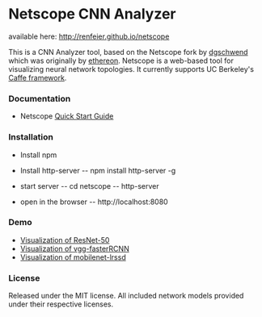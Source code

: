 # Netscope CNN Analyzer

available here: http://renfeier.github.io/netscope 

This is a CNN Analyzer tool, based on the Netscope fork by [dgschwend](https://github.com/dgschwend) which was originally by [ethereon](https://github.com/ethereon).
Netscope is a web-based tool for visualizing neural network topologies. It currently supports UC Berkeley's [Caffe framework](https://github.com/bvlc/caffe).

### Documentation
- Netscope [Quick Start Guide](http://renfeier.github.io/netscope/quickstart.html)

### Installation
- Install npm
- Install http-server
-- npm install http-server -g

- start server 
-- cd netscope
-- http-server

- open in the browser
-- http://localhost:8080

### Demo
- [Visualization of ResNet-50](http://renfeier.github.io/netscope/#/preset/resnet-50)
- [Visualization of vgg-fasterRCNN](https://renfeier.github.io//netscope/#/preset/fasterRCNN_VGG)
- [Visualization of mobilenet-lrssd](http://renfeier.github.io/netscope/#/preset/mobilenetV21.0-lrssd.prototxt)

### License

Released under the MIT license.
All included network models provided under their respective licenses.
